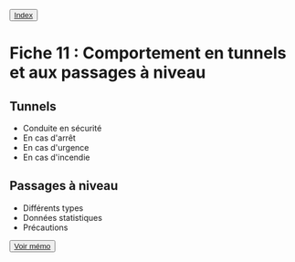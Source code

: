 <button class="button pbIndex"><a href="..">Index</a></button>


# Fiche 11 : Comportement en tunnels et aux passages à niveau


## Tunnels

+ Conduite en sécurité
+ En cas d'arrêt
+ En cas d'urgence
+ En cas d'incendie


## Passages à niveau

+ Différents types
+ Données statistiques
+ Précautions



<button><a href="Fiche11_memo.html">Voir mémo</a></button>
